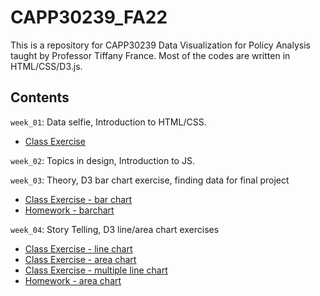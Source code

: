 # CAPP30239_FA22

This is a repository for CAPP30239 Data Visualization for Policy Analysis taught by Professor Tiffany France. Most of the codes are written in HTML/CSS/D3.js. 

## Contents
`week_01`: Data selfie, Introduction to HTML/CSS. 
 * [Class Exercise](https://ayakow1.github.io/CAPP30239_FA22/week_01/index.html)

`week_02`: Topics in design, Introduction to JS. 

`week_03`: Theory, D3 bar chart exercise, finding data for final project
* [Class Exercise - bar chart](https://ayakow1.github.io/CAPP30239_FA22/week_03/index.html)
* [Homework - barchart](https://ayakow1.github.io/CAPP30239_FA22/week_03/homework.html)

`week_04`: Story Telling, D3 line/area chart exercises
* [Class Exercise - line chart](https://ayakow1.github.io/CAPP30239_FA22/week_04/line.html)
* [Class Exercise - area chart](https://ayakow1.github.io/CAPP30239_FA22/week_04/area.html)
* [Class Exercise - multiple line chart](https://ayakow1.github.io/CAPP30239_FA22/week_04/multiline.html)
* [Homework - area chart](https://ayakow1.github.io/CAPP30239_FA22/week_04/homework.html)
